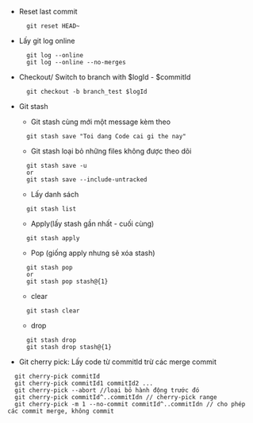 - Reset last commit

  ```
    git reset HEAD~
  ```

- Lấy git log online

  ```
    git log --online
    git log --online --no-merges
  ```

- Checkout/ Switch to branch with $logId - $commitId

  ```
    git checkout -b branch_test $logId
  ```

- Git stash

  - Git stash cùng mới một message kèm theo

  ```
    git stash save "Toi dang Code cai gi the nay"
  ```

  - Git stash loại bỏ những files không được theo dõi

  ```
    git stash save -u
    or
    git stash save --include-untracked
  ```

  - Lấy danh sách

  ```
    git stash list
  ```

  - Apply(lấy stash gần nhất - cuối cùng)

  ```
    git stash apply
  ```

  - Pop (giống apply nhưng sẽ xóa stash)

  ```
    git stash pop
    or
    git stash pop stash@{1}
  ```

  - clear

  ```
    git stash clear
  ```

  - drop

  ```
    git stash drop
    git stash drop stash@{1}
  ```

- Git cherry pick: Lấy code từ commitId trừ các merge commit

```
  git cherry-pick commitId
  git cherry-pick commitId1 commitId2 ...
  git cherry-pick --abort //loại bỏ hành động trước đó
  git cherry-pick commitId^..commitIdn // cherry-pick range
  git cherry-pick -m 1 --no-commit commitId^..commitIdn // cho phép các commit merge, không commit
```
